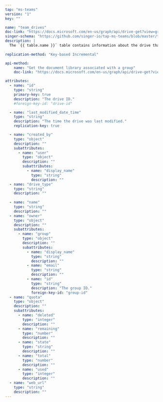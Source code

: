 ```yaml
---
tap: "ms-teams"
version: "1"
key: ""

name: "team_drives"
doc-link: "https://docs.microsoft.com/en-us/graph/api/drive-get?view=graph-rest-beta&tabs=http#get-the-document-library-associated-with-a-group"
singer-schema: "https://github.com/singer-io/tap-ms-teams/blob/master/tap_ms_teams/schemas/team_drives.json"
description: |
  The `{{ table.name }}` table contains information about the drive that your team is on in your Microsoft account.
  
replication-method: "Key-based Incremental"

api-method:
    name: "Get the document library associated with a group"
    doc-link: "https://docs.microsoft.com/en-us/graph/api/drive-get?view=graph-rest-beta&tabs=http#get-the-document-library-associated-with-a-group"

attributes:
  - name: "id"
    type: "string"
    primary-key: true
    description: "The drive ID."
    #foreign-key-id: "drive-id"

  - name: "last_modified_date_time"
    type: "string"
    description: "The time the drive was last modified."
    replication-key: true

  - name: "created_by"
    type: "object"
    description: ""
    subattributes:
      - name: "user"
        type: "object"
        description: ""
        subattributes:
          - name: "display_name"
            type: "string"
            description: ""
  - name: "drive_type"
    type: "string"
    description: ""
  
  - name: "name"
    type: "string"
    description: ""
  - name: "owner"
    type: "object"
    description: ""
    subattributes:
      - name: "group"
        type: "object"
        description: ""
        subattributes:
          - name: "display_name"
            type: "string"
            description: ""
          - name: "email"
            type: "string"
            description: ""
          - name: "id"
            type: "string"
            description: "The group ID."
            foreign-key-id: "group-id"
  - name: "quota"
    type: "object"
    description: ""
    subattributes:
      - name: "deleted"
        type: "integer"
        description: ""
      - name: "remaining"
        type: "number"
        description: ""
      - name: "state"
        type: "string"
        description: ""
      - name: "total"
        type: "number"
        description: ""
      - name: "used"
        type: "integer"
        description: ""
  - name: "web_url"
    type: "string"
    description: ""
---
```

